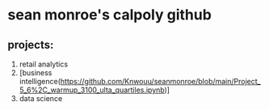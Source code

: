 # sean monroe's calpoly github
## projects:

1. retail analytics
2. [business intelligence(https://github.com/Knwouu/seanmonroe/blob/main/Project_5_6%2C_warmup_3100_ulta_quartiles.ipynb)]
3. data science

